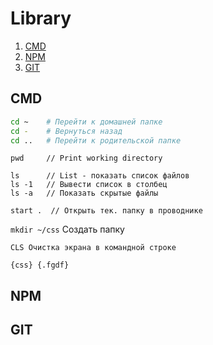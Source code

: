 # Library
1. [CMD](#CMD)
2. [NPM](#NPM)
3. [GIT](#GIT)

## CMD
```bash
cd ~    # Перейти к домашней папке
cd -    # Вернуться назад
cd ..   # Перейти к родительской папке
```

```
pwd     // Print working directory
```

```
ls      // List - показать список файлов
ls -1   // Вывести список в столбец
ls -a   // Показать скрытые файлы
```

```
start .  // Открыть тек. папку в проводнике
```

`mkdir ~/css` Создать папку

```
CLS Очистка экрана в командной строке 
``` 

`{css} {.fgdf}`

## NPM
## GIT
